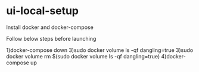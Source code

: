 # ui-local-setup

Install docker and docker-compose


Follow below steps before launching

1)docker-compose down
3)sudo docker volume ls -qf dangling=true
3)sudo docker volume rm $(sudo docker volume ls -qf dangling=true)
4)docker-compose up